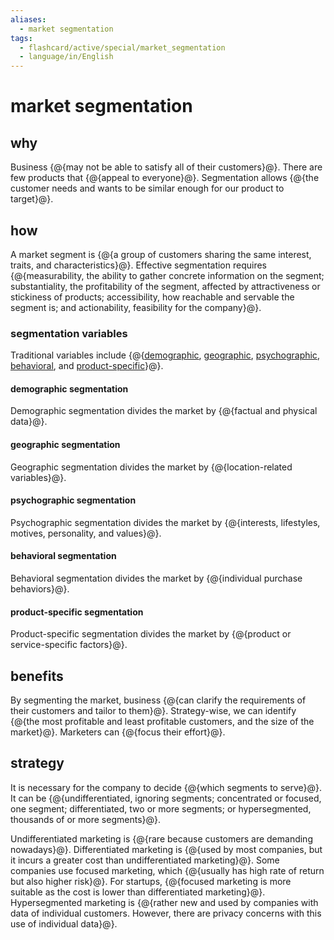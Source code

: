```yaml
---
aliases:
  - market segmentation
tags:
  - flashcard/active/special/market_segmentation
  - language/in/English
---
```


# market segmentation

## why

Business {@{may not be able to satisfy all of their customers}@}. There are few products that {@{appeal to everyone}@}. Segmentation allows {@{the customer needs and wants to be similar enough for our product to target}@}. <!--SR:!2026-05-28,556,325!2024-12-31,163,305!2025-02-18,201,325-->

## how

A market segment is {@{a group of customers sharing the same interest, traits, and characteristics}@}. Effective segmentation requires {@{measurability, the ability to gather concrete information on the segment; substantiality, the profitability of the segment, affected by attractiveness or stickiness of products; accessibility, how reachable and servable the segment is; and actionability, feasibility for the company}@}. <!--SR:!2025-12-09,418,270!2025-07-22,287,250-->

### segmentation variables

Traditional variables include {@{[demographic](#demographic%20segmentation), [geographic](#geographic%20segmentation), [psychographic](#psychographic-segmentation), [behavioral](#behavioral-segmentation), and [product-specific](#product-specific%20segmentation)}@}. <!--SR:!2025-07-04,277,250-->

#### demographic segmentation

Demographic segmentation divides the market by {@{factual and physical data}@}. <!--SR:!2025-01-15,178,270-->

#### geographic segmentation

Geographic segmentation divides the market by {@{location-related variables}@}. <!--SR:!2026-04-02,532,310-->

#### psychographic segmentation

Psychographic segmentation divides the market by {@{interests, lifestyles, motives, personality, and values}@}. <!--SR:!2025-02-09,106,230-->

#### behavioral segmentation

Behavioral segmentation divides the market by {@{individual purchase behaviors}@}. <!--SR:!2025-11-27,450,310-->

#### product-specific segmentation

Product-specific segmentation divides the market by {@{product or service-specific factors}@}. <!--SR:!2025-12-09,411,290-->

## benefits

By segmenting the market, business {@{can clarify the requirements of their customers and tailor to them}@}. Strategy-wise, we can identify {@{the most profitable and least profitable customers, and the size of the market}@}. Marketers can {@{focus their effort}@}. <!--SR:!2026-04-20,520,310!2025-08-28,344,305!2025-01-31,188,325-->

## strategy

It is necessary for the company to decide {@{which segments to serve}@}. It can be {@{undifferentiated, ignoring segments; concentrated or focused, one segment; differentiated, two or more segments; or hypersegmented, thousands of or more segments}@}. <!--SR:!2026-04-02,532,310!2025-01-18,167,250-->

Undifferentiated marketing is {@{rare because customers are demanding nowadays}@}. Differentiated marketing is {@{used by most companies, but it incurs a greater cost than undifferentiated marketing}@}. Some companies use focused marketing, which {@{usually has high rate of return but also higher risk}@}. For startups, {@{focused marketing is more suitable as the cost is lower than differentiated marketing}@}. Hypersegmented marketing is {@{rather new and used by companies with data of individual customers. However, there are privacy concerns with this use of individual data}@}. <!--SR:!2025-04-27,280,290!2025-08-31,346,290!2025-02-07,239,330!2024-11-22,172,310!2025-06-06,277,270-->
